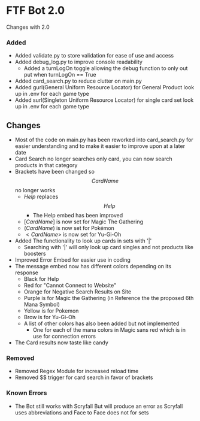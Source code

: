 # FTF Bot 2.0
 Changes with 2.0
### Added
 - Added validate.py to store validation for ease of use and access
 - Added debug_log.py to improve console readability
	- Added a turnLogOn toggle allowing the debug function to only out put when turnLogOn == True 
 - Added card_search.py to reduce clutter on main.py
 - Added gurl(General Uniform Resource Locator) for General Product look up in .env for each game type
 - Added surl(Singleton Uniform Resource Locator) for single card set look up in .env for each game type

## Changes
 - Most of the code on main.py has been reworked into card_search.py for easier understanding and to make it easier to improve upon at a later date
 - Card Search no longer searches only card, you can now search products in that category
 - Brackets have been changed so $$Card Name$$ no longer works
	- $Help$ replaces $$Help$$
		- The Help embed has been improved
	- $[Card Name]$ is now set for Magic The Gathering
	- $(Card Name)$ is now set for Pokémon
	- $<Card Name>$ is now set for Yu-Gi-Oh
 - Added The functionality to look up cards in sets with '|'
	- Searching with '|' will only look up card singles and not products like boosters
 - Improved Error Embed for easier use in coding
 - The message embed now has different colors depending on its response
	- Black for Help
	- Red for "Cannot Connect to Website"
	- Orange for Negative Search Results on Site
	- Purple is for Magic the Gathering (in Reference the the proposed 6th Mana Symbol)
	- Yellow is for Pokemon
	- Brow is for Yu-Gi-Oh
	- A list of other colors has also been added but not implemented
		- One for each of the mana colors in Magic sans red which is in use for connection errors
 - The Card results now taste like candy

### Removed
 - Removed Regex Module for increased reload time
 - Removed $$ trigger for card search in favor of brackets
### Known Errors
 - The Bot still works with Scryfall But will produce an error as Scryfall uses abbreviations and Face to Face does not for sets

